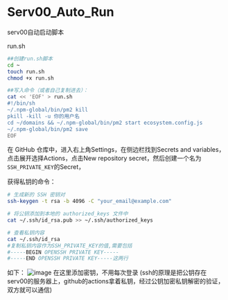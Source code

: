 # Serv00_Auto_Run
serv00自动启动脚本


run.sh
```bash
##创建run.sh脚本
cd ~
touch run.sh
chmod +x run.sh

##写入命令（或者自己复制进去）：
cat << 'EOF' > run.sh
#!/bin/sh
~/.npm-global/bin/pm2 kill
pkill -kill -u 你的用户名
cd ~/domains && ~/.npm-global/bin/pm2 start ecosystem.config.js
~/.npm-global/bin/pm2 save
EOF
```

在 GitHub 仓库中，进入右上角Settings，在侧边栏找到Secrets and variables，点击展开选择Actions，点击New repository secret，然后创建一个名为`SSH_PRIVATE_KEY`的Secret，

获得私钥的命令：
```bash
# 生成新的 SSH 密钥对
ssh-keygen -t rsa -b 4096 -C "your_email@example.com"

# 将公钥添加到本地的 authorized_keys 文件中
cat ~/.ssh/id_rsa.pub >> ~/.ssh/authorized_keys

# 查看私钥内容
cat ~/.ssh/id_rsa
#复制私钥内容作为SSH_PRIVATE_KEY的值,需要包括
#-----BEGIN OPENSSH PRIVATE KEY-----
#-----END OPENSSH PRIVATE KEY-----这两行
```
如下：
![image](https://github.com/kuoihao/Serv00_Auto_Run/assets/95399503/88f19d91-55ef-4501-a7f1-f71a6625a91a)
在这里添加密钥，不用每次登录
(ssh的原理是把公钥存在serv00的服务器上，github的actions拿着私钥，经过公钥加密私钥解密的验证，双方就可以通信)
